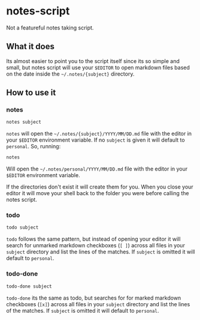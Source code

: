 # notes-script

Not a featureful notes taking script.

## What it does

Its almost easier to point you to the script itself since its so simple and small, but notes script will use your `$EDITOR` to open markdown files based on the date inside the `~/.notes/{subject}` directory.

## How to use it

### notes

```bash
notes subject
```

`notes` will open the `~/.notes/{subject}/YYYY/MM/DD.md` file with the editor in your `$EDITOR` environment variable.
If no `subject` is given it will default to `personal`. So, running:

```bash
notes
```

Will open the `~/.notes/personal/YYYY/MM/DD.md` file with the editor in your `$EDITOR` environment variable.

If the directories don't exist it will create them for you. When you close your editor it will move your shell back to the folder you were before calling the notes script.

### todo

```bash
todo subject
```

`todo` follows the same pattern, but instead of opening your editor it will search for unmarked markdown checkboxes (`[ ]`) across all files in your `subject` directory and list the lines of the matches.
If `subject` is omitted it will default to `personal`.

### todo-done

```bash
todo-done subject
```

`todo-done` its the same as todo, but searches for for marked markdown checkboxes (`[x]`) across all files in your `subject` directory and list the lines of the matches.
If `subject` is omitted it will default to `personal`.
